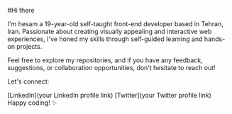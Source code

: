 #Hi there

I'm hesam a 19-year-old self-taught front-end developer based in Tehran, Iran. Passionate about creating visually appealing and interactive web experiences, I've honed my skills through self-guided learning and hands-on projects.

Feel free to explore my repositories, and if you have any feedback, suggestions, or collaboration opportunities, don't hesitate to reach out!

Let's connect:

[LinkedIn](your LinkedIn profile link)
[Twitter](your Twitter profile link)
Happy coding! ✨
